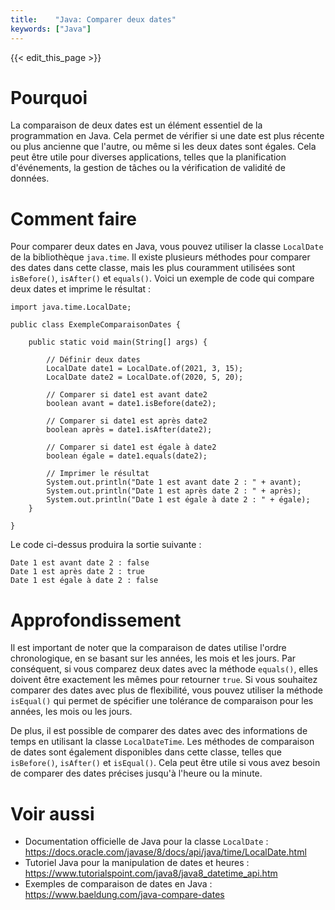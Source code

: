 ```yaml
---
title:    "Java: Comparer deux dates"
keywords: ["Java"]
---
```


{{< edit_this_page >}}

# Pourquoi 

La comparaison de deux dates est un élément essentiel de la programmation en Java. Cela permet de vérifier si une date est plus récente ou plus ancienne que l'autre, ou même si les deux dates sont égales. Cela peut être utile pour diverses applications, telles que la planification d'événements, la gestion de tâches ou la vérification de validité de données.

# Comment faire 

Pour comparer deux dates en Java, vous pouvez utiliser la classe `LocalDate` de la bibliothèque `java.time`. Il existe plusieurs méthodes pour comparer des dates dans cette classe, mais les plus couramment utilisées sont `isBefore()`, `isAfter()` et `equals()`. Voici un exemple de code qui compare deux dates et imprime le résultat :

```
import java.time.LocalDate;

public class ExempleComparaisonDates {

    public static void main(String[] args) {

        // Définir deux dates
        LocalDate date1 = LocalDate.of(2021, 3, 15);
        LocalDate date2 = LocalDate.of(2020, 5, 20);

        // Comparer si date1 est avant date2
        boolean avant = date1.isBefore(date2);
        
        // Comparer si date1 est après date2
        boolean après = date1.isAfter(date2);
        
        // Comparer si date1 est égale à date2
        boolean égale = date1.equals(date2);

        // Imprimer le résultat
        System.out.println("Date 1 est avant date 2 : " + avant);
        System.out.println("Date 1 est après date 2 : " + après);
        System.out.println("Date 1 est égale à date 2 : " + égale);
    }
    
}

```

Le code ci-dessus produira la sortie suivante :

```
Date 1 est avant date 2 : false
Date 1 est après date 2 : true
Date 1 est égale à date 2 : false
```

# Approfondissement

Il est important de noter que la comparaison de dates utilise l'ordre chronologique, en se basant sur les années, les mois et les jours. Par conséquent, si vous comparez deux dates avec la méthode `equals()`, elles doivent être exactement les mêmes pour retourner `true`. Si vous souhaitez comparer des dates avec plus de flexibilité, vous pouvez utiliser la méthode `isEqual()` qui permet de spécifier une tolérance de comparaison pour les années, les mois ou les jours.

De plus, il est possible de comparer des dates avec des informations de temps en utilisant la classe `LocalDateTime`. Les méthodes de comparaison de dates sont également disponibles dans cette classe, telles que `isBefore()`, `isAfter()` et `isEqual()`. Cela peut être utile si vous avez besoin de comparer des dates précises jusqu'à l'heure ou la minute.

# Voir aussi

- Documentation officielle de Java pour la classe `LocalDate` : https://docs.oracle.com/javase/8/docs/api/java/time/LocalDate.html
- Tutoriel Java pour la manipulation de dates et heures : https://www.tutorialspoint.com/java8/java8_datetime_api.htm
- Exemples de comparaison de dates en Java : https://www.baeldung.com/java-compare-dates